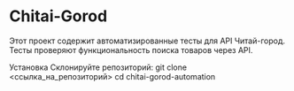 # Chitai-Gorod
Этот проект содержит автоматизированные тесты для API Читай-город. Тесты проверяют функциональность поиска товаров через API.

Установка
Склонируйте репозиторий:
git clone <ссылка_на_репозиторий>
cd chitai-gorod-automation
